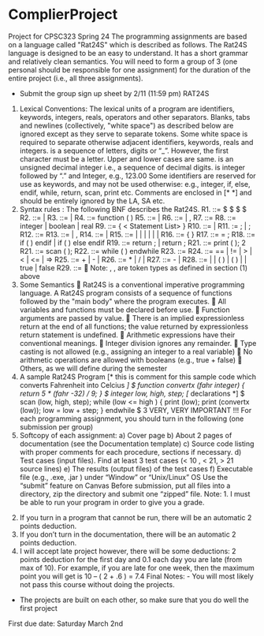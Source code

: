 # ComplierProject
Project for CPSC323
Spring 24
The programming assignments are based on a language called "Rat24S" which is described as
follows. The Rat24S language is designed to be an easy to understand. It has a short grammar and relatively clean
semantics.
You will need to form a group of 3 (one personal should be responsible for one assignment) for the
duration of the entire project (i.e., all three assignments).
- Submit the group sign up sheet by 2/11 (11:59 pm)
RAT24S
1) Lexical Conventions:
The lexical units of a program are identifiers, keywords, integers, reals, operators and other
separators. Blanks, tabs and newlines (collectively, "white space") as described below
are ignored except as they serve to separate tokens.
Some white space is required to separate otherwise adjacent identifiers, keywords, reals and integers.
<Identifier> is a sequence of letters, digits or “_”. However, the first character must be a letter. Upper and lower
cases are same.
<Integer> is an unsigned decimal integer i.e., a sequence of decimal digits.
<Real> is integer followed by “.” and Integer, e.g., 123.00
Some identifiers are reserved for use as keywords, and may not be used otherwise:
e.g., integer, if, else, endif, while, return, scan, print etc.
Comments are enclosed in [* *] and should be entirely ignored by the LA, SA etc.
2) Syntax rules : The following BNF describes the Rat24S.
R1. <Rat24S> ::= $ <Opt Function Definitions> $ <Opt Declaration List> $ <Statement List> $
R2. <Opt Function Definitions> ::= <Function Definitions> | <Empty>
R3. <Function Definitions> ::= <Function> | <Function> <Function Definitions>
R4. <Function> ::= function <Identifier> ( <Opt Parameter List> ) <Opt Declaration List> <Body>
R5. <Opt Parameter List> ::= <Parameter List> | <Empty>
R6. <Parameter List> ::= <Parameter> | <Parameter> , <Parameter List>
R7. <Parameter> ::= <IDs > <Qualifier>
R8. <Qualifier> ::= integer | boolean | real
R9. <Body> ::= { < Statement List> }
R10. <Opt Declaration List> ::= <Declaration List> | <Empty>
R11. <Declaration List> := <Declaration> ; | <Declaration> ; <Declaration List>
R12. <Declaration> ::= <Qualifier > <IDs>
R13. <IDs> ::= <Identifier> | <Identifier>, <IDs>
R14. <Statement List> ::= <Statement> | <Statement> <Statement List>
R15. <Statement> ::= <Compound> | <Assign> | <If> | <Return> | <Print> | <Scan> | <While>
R16. <Compound> ::= { <Statement List> }
R17. <Assign> ::= <Identifier> = <Expression> ;
R18. <If> ::= if ( <Condition> ) <Statement> endif |
if ( <Condition> ) <Statement> else <Statement> endif
R19. <Return> ::= return ; | return <Expression> ;
R21. <Print> ::= print ( <Expression>);
2
R21. <Scan> ::= scan ( <IDs> );
R22. <While> ::= while ( <Condition> ) <Statement> endwhile
R23. <Condition> ::= <Expression> <Relop> <Expression>
R24. <Relop> ::= == | != | > | < | <= | =>
R25. <Expression> ::= <Expression> + <Term> | <Expression> - <Term> | <Term>
R26. <Term> ::= <Term> * <Factor> | <Term> / <Factor> | <Factor>
R27. <Factor> ::= - <Primary> | <Primary>
R28. <Primary> ::= <Identifier> | <Integer> | <Identifier> ( <IDs> ) | ( <Expression> ) |
<Real> | true | false
R29. <Empty> ::= 
Note: <Identifier>, <Integer>, <Real> are token types as defined in section (1) above
3) Some Semantics
 Rat24S is a conventional imperative programming language. A Rat24S program consists of a sequence of
functions followed by the "main body" where the program executes.
 All variables and functions must be declared before use.
 Function arguments are passed by value.
 There is an implied expressionless return at the end of all functions; the value returned by expressionless
return statement is undefined.
 Arithmetic expressions have their conventional meanings.
 Integer division ignores any remainder.
 Type casting is not allowed (e.g., assigning an integer to a real variable)
 No arithmetic operations are allowed with booleans (e.g., true + false)
 Others, as we will define during the semester
4) A sample Rat24S Program
[* this is comment for this sample code which
converts Fahrenheit into Celcius *]
$
function convertx (fahr integer)
{
return 5 * (fahr -32) / 9;
}
$
integer low, high, step; [* declarations *]
$
scan (low, high, step);
while (low <= high )
{ print (low);
print (convertx (low));
low = low + step;
}
endwhile
$
3
VERY, VERY IMPORTANT !!!
For each programming assignment, you should turn in the following
(one submission per group)
1) Softcopy of each assignment:
a) Cover page
b) About 2 pages of documentation (see the Documentation template)
c) Source code listing with proper comments for each procedure, sections if
necessary.
d) Test cases (input files). Find at least 3 test cases (< 10 , < 21, > 21 source lines)
e) The results (output files) of the test cases
f) Executable file (e.g., .exe, .jar ) under “Window” or “Unix/Linux” OS
Use the “submit” feature on Canvas
Before submission, put all files into a directory, zip the directory and submit one “zipped” file.
Note: 1. I must be able to run your program in order to give you a grade.
2. If you turn in a program that cannot be run, there will be an automatic 2 points
deduction.
3. If you don’t turn in the documentation, there will be an automatic 2 points
deduction.
4. I will accept late project however, there will be some deductions:
2 points deduction for the first day and 0.1 each day you are late
(from max of 10). For example, if you are late for one week, then the
maximum point you will get is 10 – ( 2 + .6 ) = 7.4
Final Notes: - You will most likely not pass this course without doing the projects.
- The projects are built on each other,
so make sure that you do well the first project

First due date: Saturday March 2nd